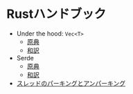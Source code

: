 # Rustハンドブック

- Under the hood: `Vec<T>`
  - [原典](https://marma.dev/articles/2025/under-the-hood-vec-t)
  - [和訳](./docs/under-the-hood-vec.md)
- Serde
  - [原典](https://serde.rs/)
  - [和訳](./docs/serde/01_overview.md)
- [スレッドのパーキングとアンパーキング](./docs/thread-parking-and-unparking.md)
